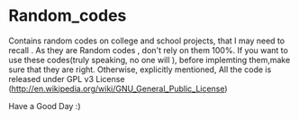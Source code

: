 Random_codes
============

Contains random codes on college and school projects, that I may need to recall .
As they are Random codes , don't rely on them 100%. If you want to use these codes(truly speaking, no one will ), before 
implemting them,make sure that they are right.
Otherwise, explicitly mentioned, All the code is released under GPL v3 License (http://en.wikipedia.org/wiki/GNU_General_Public_License)

Have a Good Day :)
